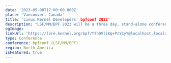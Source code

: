 ```yaml
---
date: '2023-05-08T17:00:00.000Z'
place: 'Vancouver, Canada'
title: 'Linux Kernel Developers' bpfconf 2022'
description: "LSF/MM/BPF 2023 will be a three day, stand-alone conference with four subsystem-specific tracks, cross-track discussions, as well as BoF and hacking sessions."
ogImage: 
linkUrl: 'https://lore.kernel.org/bpf/Y7hDVliKq+PzY1yY@localhost.localdomain/'
type: Conference
conference: bpfconf (LSF/MM/BPF)
region: North America
isFeatured: true
---
```

